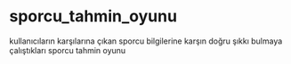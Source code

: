 # sporcu_tahmin_oyunu
kullanıcıların  karşılarına çıkan sporcu bilgilerine karşın doğru şıkkı bulmaya çalıştıkları sporcu tahmin oyunu
